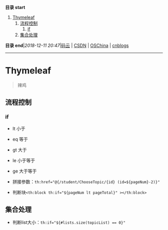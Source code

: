 **目录 start**

1. [Thymeleaf](#thymeleaf)
    1. [流程控制](#流程控制)
        1. [if](#if)
    1. [集合处理](#集合处理)

**目录 end**|_2018-12-11 20:47_|[码云](https://gitee.com/gin9) | [CSDN](http://blog.csdn.net/kcp606) | [OSChina](https://my.oschina.net/kcp1104) | [cnblogs](http://www.cnblogs.com/kuangcp)
****************************************
# Thymeleaf
> 辣鸡

## 流程控制
### if
- lt 小于 
- eq 等于
- gt 大于
- le 小于等于
- ge 大于等于

- 拼接参数：`th:href="@{/student/ChooseTopic/{id} (id=${pageNum}-2)}"`
- 判断块`<th:block th:if="${pageNum lt pageTotal}" ></th:block>`


## 集合处理

- 判断list大小：`th:if="${#lists.size(topicList) == 0}"`